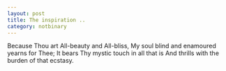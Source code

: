 ```yaml
---
layout: post
title: The inspiration ..
category: notbinary
---
```

Because Thou art All-beauty and All-bliss,
My soul blind and enamoured yearns for Thee;
It bears Thy mystic touch in all that is
And thrills with the burden of that ecstasy.
